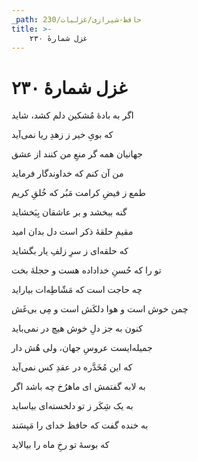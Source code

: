 ```yaml
---
_path: حافظ-شیرازی/غزلیات/230
title: >-
    غزل شمارهٔ ۲۳۰
---
```

# غزل شمارهٔ ۲۳۰

<div class="b" id="bn1"><div class="m1"><p>اگر به بادهٔ مُشکین دلم کشد، شاید</p></div>
<div class="m2"><p>که بویِ خیر ز زهدِ ریا نمی‌آید</p></div></div>
<div class="b" id="bn2"><div class="m1"><p>جهانیان همه گر منعِ من کنند از عشق</p></div>
<div class="m2"><p>من آن کنم که خداوندگار فرماید</p></div></div>
<div class="b" id="bn3"><div class="m1"><p>طمع ز فیضِ کرامت مَبُر که خُلقِ کریم</p></div>
<div class="m2"><p>گنه ببخشد و بر عاشقان بِبَخشاید</p></div></div>
<div class="b" id="bn4"><div class="m1"><p>مقیمِ حلقهٔ ذکر است دل بدان امید</p></div>
<div class="m2"><p>که حلقه‌ای ز سرِ زلفِ یار بگشاید</p></div></div>
<div class="b" id="bn5"><div class="m1"><p>تو را که حُسنِ خداداده هست و حجلهٔ بخت</p></div>
<div class="m2"><p>چه حاجت است که مَشّاطِه‌ات بیاراید</p></div></div>
<div class="b" id="bn6"><div class="m1"><p>چمن خوش است و هوا دلکَش است و مِی بی‌غَش</p></div>
<div class="m2"><p>کنون به جز دلِ خوش هیچ در نمی‌باید</p></div></div>
<div class="b" id="bn7"><div class="m1"><p>جمیله‌ایست عروسِ جهان، ولی هُش دار</p></div>
<div class="m2"><p>که این مُخَدَّره در عقدِ کس نمی‌آید</p></div></div>
<div class="b" id="bn8"><div class="m1"><p>به لابه گفتمش ای ماهرُخ چه باشد اگر</p></div>
<div class="m2"><p>به یک شِکَر ز تو دلخسته‌ای بیاساید</p></div></div>
<div class="b" id="bn9"><div class="m1"><p>به خنده گفت که حافظ خدای را مَپسَند</p></div>
<div class="m2"><p>که بوسهٔ تو رخِ ماه را بیالاید</p></div></div>
